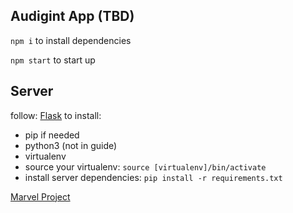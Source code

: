 ## Audigint App (TBD)

`npm i` to install dependencies

`npm start` to start up

Server
---
follow: [Flask](http://flask.pocoo.org/docs/0.12/installation/) to install:
* pip if needed
* python3 (not in guide)
* virtualenv
* source your virtualenv: `source [virtualenv]/bin/activate`
* install server dependencies: `pip install -r requirements.txt`

[Marvel Project](https://marvelapp.com/project/2222763/)
